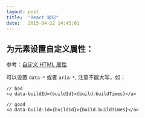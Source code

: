 ```yaml
---
layout: post
title:  "React 笔记"
date:   2015-04-22 14:43:01
---
```



## 为元素设置自定义属性：

参考：[自定义 HTML 属性](http://facebook.github.io/react/docs/jsx-gotchas-zh-CN.html#-html-)

可以设置 `data-*` 或者 `aria-*`, 注意不能大写，如：

```
// bad
<a data-buildId={buildId}>{build.buildTimes}</a>

// good
<a data-build-id={buildId}>{build.buildTimes}</a>
```
